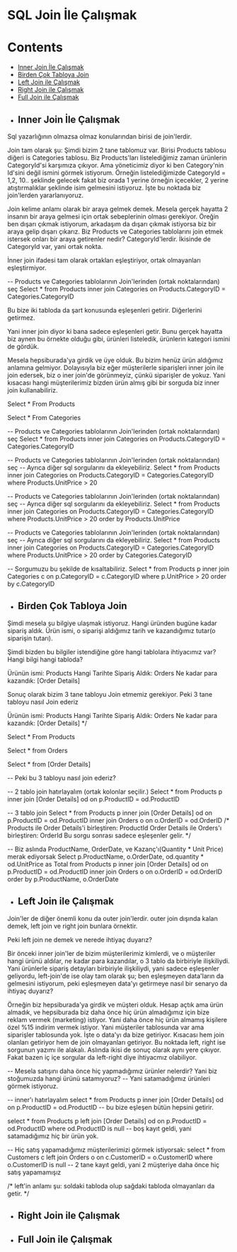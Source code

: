 # SQL Join İle Çalışmak

# Contents
* [Inner Join İle Çalışmak](#inner-join)
* [Birden Çok Tabloya Join](#coklu-join)
* [Left Join ile Çalışmak](#left-join)
* [Right Join ile Çalışmak](#right-join)
* [Full Join ile Çalışmak](#full-join)

- ## Inner Join İle Çalışmak <a name="inner-join"></a>
Sql yazarlığının olmazsa olmaz konularından birisi de join'lerdir. 

Join tam olarak şu: Şimdi bizim 2 tane tablomuz var. Birisi Products tablosu diğeri is Categories tablosu. Biz Products'ları listelediğimiz zaman ürünlerin CategoryId'si karşımıza çıkıyor. Ama yöneticimiz diyor ki ben Category'nin Id'sini değil ismini görmek istiyorum. Örneğin listelediğimizde CategoryId = 1,2, 10.. şeklinde gelecek fakat biz orada 1 yerine örneğin içecekler, 2 yerine atıştırmalıklar şeklinde isim gelmesini istiyoruz. İşte bu noktada biz join'lerden yararlanıyoruz. 

Join kelime anlamı olarak bir araya gelmek demek. Mesela gerçek hayatta 2 insanın bir araya gelmesi için ortak sebeplerinin olması gerekiyor. Öreğin ben dışarı çıkmak istiyorum, arkadaşım da dışarı çıkmak istiyorsa biz bir araya gelip dışarı çıkarız. Biz Products ve Categories tablolarını join etmek istersek onları bir araya getirenler nedir? CategoryId'lerdir. İkisinde de CategoryId var, yani ortak nokta. 

İnner join ifadesi tam olarak ortakları eşleştiriyor, ortak olmayanları eşleştirmiyor. 

-- Products ve Categories tablolarının Join'lerinden (ortak noktalarından) seç
Select * from Products inner join Categories
on Products.CategoryID = Categories.CategoryID

Bu bize iki tabloda da şart konusunda eşleşenleri getirir. Diğerlerini getirmez.

Yani inner join diyor ki bana sadece eşleşenleri getir. Bunu gerçek hayatta biz aynen bu örnekte olduğu gibi, ürünleri listeledik, ürünlerin kategori ismini de gördük. 

Mesela hepsiburada'ya girdik ve üye olduk. Bu bizim henüz ürün aldığımız anlamına gelmiyor. Dolayısıyla biz eğer müşterilerle siparişleri inner join ile join edersek, biz o iner join'de görünmeyiz, çünkü siparişler de yokuz. Yani kısacası hangi müşterilerimiz bizden ürün almış gibi bir sorguda biz inner join kullanabiliriz. 


Select * From Products

Select * From Categories

-- Products ve Categories tablolarının Join'lerinden (ortak noktalarından) seç
Select * from Products inner join Categories
on Products.CategoryID = Categories.CategoryID

-- Products ve Categories tablolarının Join'lerinden (ortak noktalarından) seç
-- Ayrıca diğer sql sorgularını da ekleyebiliriz.
Select * from Products inner join Categories
on Products.CategoryID = Categories.CategoryID
where Products.UnitPrice > 20

-- Products ve Categories tablolarının Join'lerinden (ortak noktalarından) seç
-- Ayrıca diğer sql sorgularını da ekleyebiliriz.
Select * from Products inner join Categories
on Products.CategoryID = Categories.CategoryID
where Products.UnitPrice > 20
order by Products.UnitPrice

-- Products ve Categories tablolarının Join'lerinden (ortak noktalarından) seç
-- Ayrıca diğer sql sorgularını da ekleyebiliriz.
Select * from Products inner join Categories
on Products.CategoryID = Categories.CategoryID
where Products.UnitPrice > 20
order by Categories.CategoryID

-- Sorgumuzu bu şekilde de kısaltabiliriz.
Select * from Products p inner join Categories c
on p.CategoryID = c.CategoryID
where p.UnitPrice > 20
order by c.CategoryID


- ## Birden Çok Tabloya Join <a name="coklu-join"></a>
Şimdi mesela şu bilgiye ulaşmak istiyoruz. Hangi üründen bugüne kadar sipariş aldık. Ürün ismi, o siparişi aldığımız tarih ve kazandığımız tutar(o siparişin tutarı).

Şimdi bizden bu bilgiler istendiğine göre hangi tablolara ihtiyacımız var? Hangi bilgi hangi tabloda?

Ürünün ismi: Products
Hangi Tarihte Sipariş Aldık: Orders
Ne kadar para kazandık: [Order Details]

Sonuç olarak bizim 3 tane tabloyu Join etmemiz gerekiyor. Peki 3 tane tabloyu nasıl Join ederiz

Ürünün ismi: Products
Hangi Tarihte Sipariş Aldık: Orders
Ne kadar para kazandık: [Order Details]
*/ 

Select * From Products

Select * from Orders

Select * from [Order Details]

-- Peki bu 3 tabloyu nasıl join ederiz?

-- 2 tablo join hatırlayalım (ortak kolonlar seçilir.)
Select * from Products p inner join [Order Details] od
on p.ProductID = od.ProductID 

-- 3 tablo join
Select * from Products p inner join [Order Details] od
on p.ProductID = od.ProductID
inner join Orders o 
on o.OrderID = od.OrderID
/*
Products ile Order Details'i birleştiren: ProductId
Order Details ile Orders'ı birleştiren: OrderId
Bu sorgu sonrası sadece eşleşenler gelir. 
*/


-- Biz aslında ProductName, OrderDate, ve Kazanç'ı(Quantity * Unit Price) merak ediyorsak
Select p.ProductName, o.OrderDate, od.quantity * od.UnitPrice as Total 
from Products p inner join [Order Details] od
on p.ProductID = od.ProductID
inner join Orders o 
on o.OrderID = od.OrderID
order by p.ProductName, o.OrderDate

- ## Left Join ile Çalışmak <a name="left-join"></a>

Join'ler de diğer önemli konu da outer join'lerdir. outer join dışında kalan demek, left join ve right join bunlara örnektir. 

Peki left join ne demek ve nerede ihtiyaç duyarız?

Bir önceki inner join'ler de bizim müşterilerimiz kimlerdi, ve o müşteriler hangi ürünü aldılar, ne kadar para kazandılar, o 3 tablo da birbiriyle ilişkiliydi. Yani ürünlerle sipariş detayları birbiriyle ilişkiliydi, yani sadece eşleşenler geliyordu, left-join'de ise olay tam olarak şu; ben eşleşmeyen data'ların da gelmesini istiyorum, peki eşleşmeyen data'yı getirmeye nasıl bir senaryo da ihtiyaç duyarız?

Örneğin biz hepsiburada'ya girdik ve müşteri olduk. Hesap açtık ama ürün almadık, ve hepsiburada biz daha önce hiç ürün almadığımız için bize reklam vermek (marketing) istiyor. Yani daha önce hiç ürün almamış kişilere özel %15 indirim vermek istiyor. Yani müşteriler tablosunda var ama siparişler tablosunda yok. İşte o data'yı da bize getiriyor. Kısacası hem join olanları getiriyor hem de join olmayanları getiriyor. Bu noktada left, right ise sorgunun yazımı ile alakalı. Aslında ikisi de sonuç olarak aynı yere çıkıyor. Fakat bazen iç içe sorgular da left-right diye ihtiyacmız olabiliyor. 


-- Mesela satışını daha önce hiç yapmadığımız ürünler nelerdir? Yani biz stoğumuzda hangi ürünü satamıyoruz?
-- Yani satamadığımız ürünleri görmek istiyoruz. 

-- inner'ı hatırlayalım
select * from Products p inner join [Order Details] od
on p.ProductID = od.ProductID
-- bu bize eşleşen bütün hepsini getirir.

select * from Products p left join [Order Details] od
on p.ProductID = od.ProductID
where od.ProductID is null 
-- boş kayıt geldi, yani satamadığımız hiç bir ürün yok. 

-- Hiç satış yapamadığımız müşterilerimizi görmek istiyorsak:
select * from Customers c left join Orders o
on c.CustomerID = o.CustomerID
where o.CustomerID is null 
-- 2 tane kayıt geldi, yani 2 müşteriye daha önce hiç satış yapamamışız

/* left'in anlamı şu: soldaki tabloda olup sağdaki tabloda olmayanları da getir. */ 

- ## Right Join ile Çalışmak <a name="right-join"></a>






- ## Full Join ile Çalışmak <a name="full-join"></a>